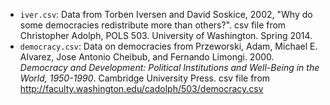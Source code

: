 - `iver.csv`: Data from Torben Iversen and David Soskice, 2002, "Why do some
democracies redistribute more than others?". csv file from Christopher Adolph, POLS 503. University of Washington. Spring 2014.
- `democracy.csv`: Data on democracies from Przeworski, Adam, Michael E. Alvarez, Jose Antonio Cheibub, and Fernando Limongi. 2000. *Democracy and Development: Political Institutions and Well-Being in the World, 1950-1990*. Cambridge University Press. csv file from <http://faculty.washington.edu/cadolph/503/democracy.csv>
